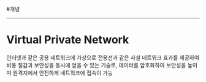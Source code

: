 #개념

---
# Virtual Private Network
인터넷과 같은 공용 네트워크에 가상으로 전용선과 같은 사설 네트워크 효과를 제공하여 비용 절감과 보안성을 동시에 얻을 수 있는 기술로, 데이터를 암호화하여 보안성을 높이며 원격지에서 안전하게 네트워크에 접속이 가능